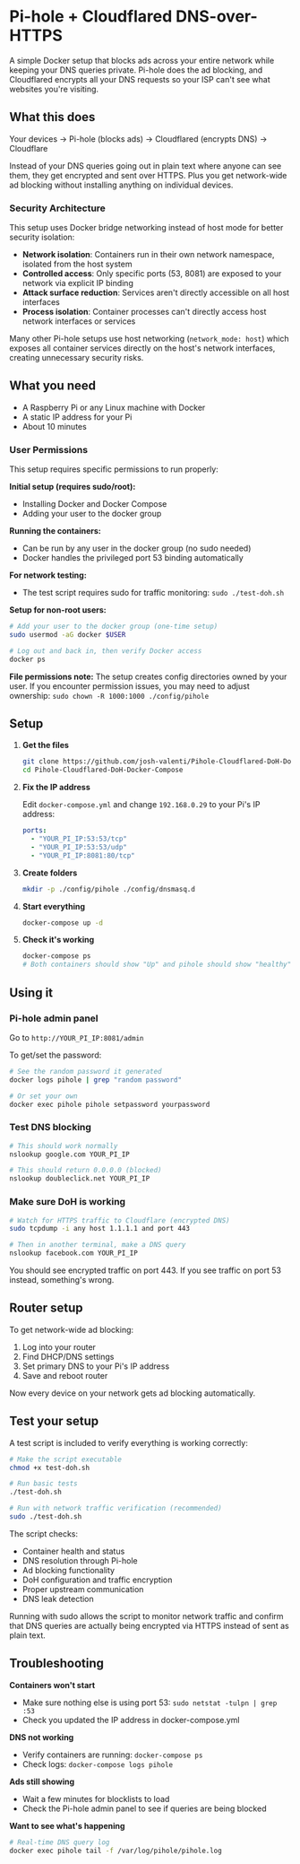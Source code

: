 # Pi-hole + Cloudflared DNS-over-HTTPS

A simple Docker setup that blocks ads across your entire network while keeping your DNS queries private. Pi-hole does the ad blocking, and Cloudflared encrypts all your DNS requests so your ISP can't see what websites you're visiting.

## What this does

Your devices → Pi-hole (blocks ads) → Cloudflared (encrypts DNS) → Cloudflare

Instead of your DNS queries going out in plain text where anyone can see them, they get encrypted and sent over HTTPS. Plus you get network-wide ad blocking without installing anything on individual devices.

### Security Architecture

This setup uses Docker bridge networking instead of host mode for better security isolation:

- **Network isolation**: Containers run in their own network namespace, isolated from the host system
- **Controlled access**: Only specific ports (53, 8081) are exposed to your network via explicit IP binding
- **Attack surface reduction**: Services aren't directly accessible on all host interfaces
- **Process isolation**: Container processes can't directly access host network interfaces or services

Many other Pi-hole setups use host networking (`network_mode: host`) which exposes all container services directly on the host's network interfaces, creating unnecessary security risks.

## What you need

- A Raspberry Pi or any Linux machine with Docker
- A static IP address for your Pi
- About 10 minutes

### User Permissions

This setup requires specific permissions to run properly:

**Initial setup (requires sudo/root):**
- Installing Docker and Docker Compose
- Adding your user to the docker group

**Running the containers:**
- Can be run by any user in the docker group (no sudo needed)
- Docker handles the privileged port 53 binding automatically

**For network testing:**
- The test script requires sudo for traffic monitoring: `sudo ./test-doh.sh`

**Setup for non-root users:**
```bash
# Add your user to the docker group (one-time setup)
sudo usermod -aG docker $USER

# Log out and back in, then verify Docker access
docker ps
```

**File permissions note:** The setup creates config directories owned by your user. If you encounter permission issues, you may need to adjust ownership: `sudo chown -R 1000:1000 ./config/pihole`

## Setup

1. **Get the files**
   ```bash
   git clone https://github.com/josh-valenti/Pihole-Cloudflared-DoH-Docker-Compose.git
   cd Pihole-Cloudflared-DoH-Docker-Compose
   ```

2. **Fix the IP address**
   
   Edit `docker-compose.yml` and change `192.168.0.29` to your Pi's IP address:
   ```yaml
   ports:
     - "YOUR_PI_IP:53:53/tcp"
     - "YOUR_PI_IP:53:53/udp"
     - "YOUR_PI_IP:8081:80/tcp"
   ```

3. **Create folders**
   ```bash
   mkdir -p ./config/pihole ./config/dnsmasq.d
   ```

4. **Start everything**
   ```bash
   docker-compose up -d
   ```

5. **Check it's working**
   ```bash
   docker-compose ps
   # Both containers should show "Up" and pihole should show "healthy"
   ```

## Using it

### Pi-hole admin panel
Go to `http://YOUR_PI_IP:8081/admin`

To get/set the password:
```bash
# See the random password it generated
docker logs pihole | grep "random password"

# Or set your own
docker exec pihole pihole setpassword yourpassword
```

### Test DNS blocking
```bash
# This should work normally
nslookup google.com YOUR_PI_IP

# This should return 0.0.0.0 (blocked)
nslookup doubleclick.net YOUR_PI_IP
```

### Make sure DoH is working
```bash
# Watch for HTTPS traffic to Cloudflare (encrypted DNS)
sudo tcpdump -i any host 1.1.1.1 and port 443

# Then in another terminal, make a DNS query
nslookup facebook.com YOUR_PI_IP
```

You should see encrypted traffic on port 443. If you see traffic on port 53 instead, something's wrong.

## Router setup

To get network-wide ad blocking:

1. Log into your router
2. Find DHCP/DNS settings
3. Set primary DNS to your Pi's IP address
4. Save and reboot router

Now every device on your network gets ad blocking automatically.

## Test your setup

A test script is included to verify everything is working correctly:

```bash
# Make the script executable
chmod +x test-doh.sh

# Run basic tests
./test-doh.sh

# Run with network traffic verification (recommended)
sudo ./test-doh.sh
```

The script checks:
- Container health and status
- DNS resolution through Pi-hole
- Ad blocking functionality
- DoH configuration and traffic encryption
- Proper upstream communication
- DNS leak detection

Running with sudo allows the script to monitor network traffic and confirm that DNS queries are actually being encrypted via HTTPS instead of sent as plain text.

## Troubleshooting

**Containers won't start**
- Make sure nothing else is using port 53: `sudo netstat -tulpn | grep :53`
- Check you updated the IP address in docker-compose.yml

**DNS not working**
- Verify containers are running: `docker-compose ps`
- Check logs: `docker-compose logs pihole`

**Ads still showing**
- Wait a few minutes for blocklists to load
- Check the Pi-hole admin panel to see if queries are being blocked

**Want to see what's happening**
```bash
# Real-time DNS query log
docker exec pihole tail -f /var/log/pihole/pihole.log
```
